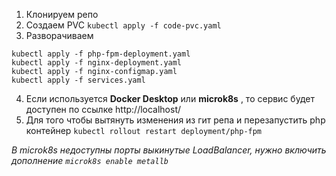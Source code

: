 1) Клонируем репо
2) Создаем PVC ```kubectl apply -f code-pvc.yaml```
3) Разворачиваем
```
kubectl apply -f php-fpm-deployment.yaml
kubectl apply -f nginx-deployment.yaml
kubectl apply -f nginx-configmap.yaml
kubectl apply -f services.yaml
```
4) Если используется **Docker Desktop** или **microk8s** , то сервис будет доступен по ссылке http://localhost/
5) Для того чтобы вытянуть изменения из гит репа и перезапустить php контейнер ```kubectl rollout restart deployment/php-fpm```

_В microk8s недоступны порты выкинутые LoadBalancer, нужно включить дополнение ```microk8s enable metallb```_